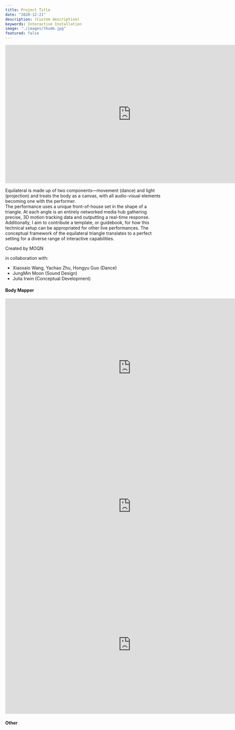 ```yaml
---
title: Project Title
date: "2020-12-21"
description: (Custom description)
keywords: Interactive Installation
image: "./images/thumb.jpg"
featured: false
---
```


<iframe src="https://player.vimeo.com/video/128632341?color=ff0179&portrait=0" width="800" height="440" frameborder="0" webkitallowfullscreen mozallowfullscreen allowfullscreen></iframe>

Equilateral is made up of two components—movement (dance) and light (projection) and treats the body as a canvas, with all audio-visual elements becoming one with the performer.<br>
The performance uses a unique front-of-house set in the shape of a triangle. At each angle is an entirely networked media hub gathering precise, 3D motion tracking data and outputting a real-time response.<br>
Additionally, I aim to contribute a template, or guidebook, for how this technical setup can be appropriated for other live performances. The conceptual framework of the equilateral triangle translates to a perfect setting for a diverse range of interactive capabilities.

Created by MOQN

in collaboration with:

- Xiaoxaio Wang, Yachao Zhu, Hongyu Guo (Dance)
- JungMin Moon (Sound Design)
- Julia Irwin (Conceptual Development)

#### Body Mapper

<iframe src="https://player.vimeo.com/video/124441530?color=ff0179&portrait=0" width="800" height="440" frameborder="0" webkitallowfullscreen mozallowfullscreen allowfullscreen></iframe>

<iframe src="https://player.vimeo.com/video/127064469?color=ff0179&portrait=0" width="800" height="440" frameborder="0" webkitallowfullscreen mozallowfullscreen allowfullscreen></iframe>

<iframe src="https://player.vimeo.com/video/124438145?color=ff0179&portrait=0" width="800" height="440" frameborder="0" webkitallowfullscreen mozallowfullscreen allowfullscreen></iframe>

#### Other
